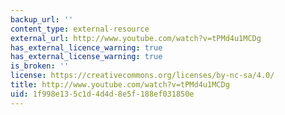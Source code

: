 ```yaml
---
backup_url: ''
content_type: external-resource
external_url: http://www.youtube.com/watch?v=tPMd4u1MCDg
has_external_licence_warning: true
has_external_license_warning: true
is_broken: ''
license: https://creativecommons.org/licenses/by-nc-sa/4.0/
title: http://www.youtube.com/watch?v=tPMd4u1MCDg
uid: 1f998e13-5c1d-4d4d-8e5f-188ef031850e
---
```

